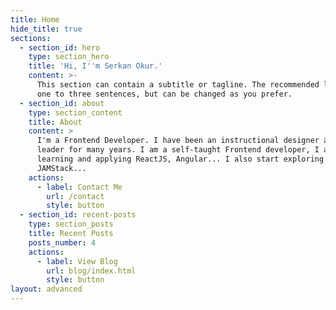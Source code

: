 ```yaml
---
title: Home
hide_title: true
sections:
  - section_id: hero
    type: section_hero
    title: 'Hi, I''m Serkan Okur.'
    content: >-
      This section can contain a subtitle or tagline. The recommended length is
      one to three sentences, but can be changed as you prefer.
  - section_id: about
    type: section_content
    title: About
    content: >
      I'm a Frontend Developer. I have been an instructional designer and team
      leader for many years. I am a self-taught Frontend developer, I am
      learning and applying ReactJS, Angular... I also start exploring
      JAMStack...
    actions:
      - label: Contact Me
        url: /contact
        style: button
  - section_id: recent-posts
    type: section_posts
    title: Recent Posts
    posts_number: 4
    actions:
      - label: View Blog
        url: blog/index.html
        style: button
layout: advanced
---
```


